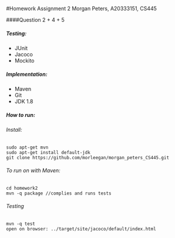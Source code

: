 #Homework Assignment 2 
Morgan Peters,  A20333151, CS445

####Question 2 + 4 + 5

##### Testing: 

- JUnit 
- Jacoco
- Mockito 

##### Implementation:  

- Maven 
- Git
- JDK 1.8 

##### How to run: 

###### Install: 

    sudo apt-get mvn 
    sudo apt-get install default-jdk 
    git clone https://github.com/morleegan/morgan_peters_CS445.git
    
###### To run on with Maven: 

    cd homework2
    mvn -q package //complies and runs tests  
      
###### Testing 
    mvn -q test  
    open on browser: ../target/site/jacoco/default/index.html 

